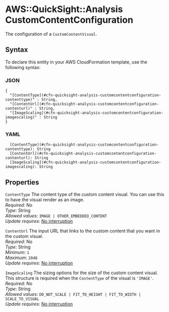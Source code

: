 # AWS::QuickSight::Analysis CustomContentConfiguration<a name="aws-properties-quicksight-analysis-customcontentconfiguration"></a>

The configuration of a `CustomContentVisual`\.

## Syntax<a name="aws-properties-quicksight-analysis-customcontentconfiguration-syntax"></a>

To declare this entity in your AWS CloudFormation template, use the following syntax:

### JSON<a name="aws-properties-quicksight-analysis-customcontentconfiguration-syntax.json"></a>

```
{
  "[ContentType](#cfn-quicksight-analysis-customcontentconfiguration-contenttype)" : String,
  "[ContentUrl](#cfn-quicksight-analysis-customcontentconfiguration-contenturl)" : String,
  "[ImageScaling](#cfn-quicksight-analysis-customcontentconfiguration-imagescaling)" : String
}
```

### YAML<a name="aws-properties-quicksight-analysis-customcontentconfiguration-syntax.yaml"></a>

```
  [ContentType](#cfn-quicksight-analysis-customcontentconfiguration-contenttype): String
  [ContentUrl](#cfn-quicksight-analysis-customcontentconfiguration-contenturl): String
  [ImageScaling](#cfn-quicksight-analysis-customcontentconfiguration-imagescaling): String
```

## Properties<a name="aws-properties-quicksight-analysis-customcontentconfiguration-properties"></a>

`ContentType` <a name="cfn-quicksight-analysis-customcontentconfiguration-contenttype"></a>
The content type of the custom content visual\. You can use this to have the visual render as an image\.  
_Required_: No  
_Type_: String  
_Allowed values_: `IMAGE | OTHER_EMBEDDED_CONTENT`  
_Update requires_: [No interruption](https://docs.aws.amazon.com/AWSCloudFormation/latest/UserGuide/using-cfn-updating-stacks-update-behaviors.html#update-no-interrupt)

`ContentUrl` <a name="cfn-quicksight-analysis-customcontentconfiguration-contenturl"></a>
The input URL that links to the custom content that you want in the custom visual\.  
_Required_: No  
_Type_: String  
_Minimum_: `1`  
_Maximum_: `2048`  
_Update requires_: [No interruption](https://docs.aws.amazon.com/AWSCloudFormation/latest/UserGuide/using-cfn-updating-stacks-update-behaviors.html#update-no-interrupt)

`ImageScaling` <a name="cfn-quicksight-analysis-customcontentconfiguration-imagescaling"></a>
The sizing options for the size of the custom content visual\. This structure is required when the `ContentType` of the visual is `'IMAGE'`\.  
_Required_: No  
_Type_: String  
_Allowed values_: `DO_NOT_SCALE | FIT_TO_HEIGHT | FIT_TO_WIDTH | SCALE_TO_VISUAL`  
_Update requires_: [No interruption](https://docs.aws.amazon.com/AWSCloudFormation/latest/UserGuide/using-cfn-updating-stacks-update-behaviors.html#update-no-interrupt)
